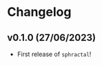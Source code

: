 # Changelog

<!--next-version-placeholder-->

## v0.1.0 (27/06/2023)

- First release of `sphractal`!